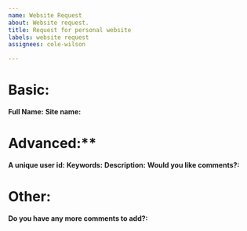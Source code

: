 ```yaml
---
name: Website Request
about: Website request.
title: Request for personal website
labels: website request
assignees: cole-wilson

---
```


# Basic:
**Full Name:**
**Site name:**
# Advanced:**
**A unique user id:**
**Keywords:**
**Description:**
**Would you like comments?:**
# Other:
**Do you have any more comments to add?:**
